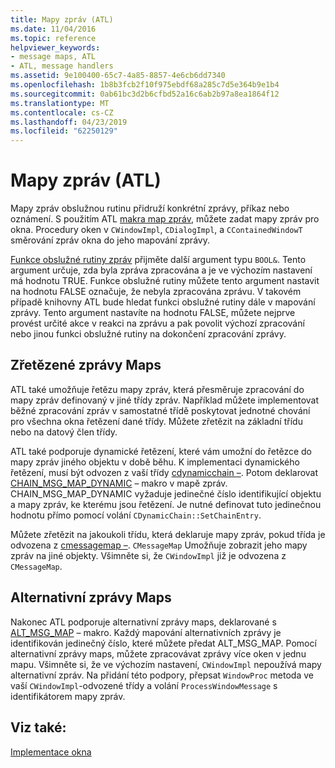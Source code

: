```yaml
---
title: Mapy zpráv (ATL)
ms.date: 11/04/2016
ms.topic: reference
helpviewer_keywords:
- message maps, ATL
- ATL, message handlers
ms.assetid: 9e100400-65c7-4a85-8857-4e6cb6dd7340
ms.openlocfilehash: 1b8b3fcb2f10f975ebdf68a285c7d5e364b9e1b4
ms.sourcegitcommit: 0ab61bc3d2b6cfbd52a16c6ab2b97a8ea1864f12
ms.translationtype: MT
ms.contentlocale: cs-CZ
ms.lasthandoff: 04/23/2019
ms.locfileid: "62250129"
---
```

# <a name="message-maps-atl"></a>Mapy zpráv (ATL)

Mapy zpráv obslužnou rutinu přidruží konkrétní zprávy, příkaz nebo oznámení. S použitím ATL [makra map zpráv](../atl/reference/message-map-macros-atl.md), můžete zadat mapy zpráv pro okna. Procedury oken v `CWindowImpl`, `CDialogImpl`, a `CContainedWindowT` směrování zpráv okna do jeho mapování zprávy.

[Funkce obslužné rutiny zpráv](../atl/message-handler-functions.md) přijměte další argument typu `BOOL&`. Tento argument určuje, zda byla zpráva zpracována a je ve výchozím nastavení má hodnotu TRUE. Funkce obslužné rutiny můžete tento argument nastavit na hodnotu FALSE označuje, že nebyla zpracována zprávu. V takovém případě knihovny ATL bude hledat funkci obslužné rutiny dále v mapování zprávy. Tento argument nastavíte na hodnotu FALSE, můžete nejprve provést určité akce v reakci na zprávu a pak povolit výchozí zpracování nebo jinou funkci obslužné rutiny na dokončení zpracování zprávy.

## <a name="chained-message-maps"></a>Zřetězené zprávy Maps

ATL také umožňuje řetězu mapy zpráv, která přesměruje zpracování do mapy zpráv definovaný v jiné třídy zpráv. Například můžete implementovat běžné zpracování zpráv v samostatné třídě poskytovat jednotné chování pro všechna okna řetězení dané třídy. Můžete zřetězit na základní třídu nebo na datový člen třídy.

ATL také podporuje dynamické řetězení, které vám umožní do řetězce do mapy zpráv jiného objektu v době běhu. K implementaci dynamického řetězení, musí být odvozen z vaší třídy [cdynamicchain –](../atl/reference/cdynamicchain-class.md). Potom deklarovat [CHAIN_MSG_MAP_DYNAMIC](reference/message-map-macros-atl.md#chain_msg_map_dynamic) – makro v mapě zpráv. CHAIN_MSG_MAP_DYNAMIC vyžaduje jedinečné číslo identifikující objektu a mapy zpráv, ke kterému jsou řetězení. Je nutné definovat tuto jedinečnou hodnotu přímo pomocí volání `CDynamicChain::SetChainEntry`.

Můžete zřetězit na jakoukoli třídu, která deklaruje mapy zpráv, pokud třída je odvozena z [cmessagemap –](../atl/reference/cmessagemap-class.md). `CMessageMap` Umožňuje zobrazit jeho mapy zpráv na jiné objekty. Všimněte si, že `CWindowImpl` již je odvozena z `CMessageMap`.

## <a name="alternate-message-maps"></a>Alternativní zprávy Maps

Nakonec ATL podporuje alternativní zprávy maps, deklarované s [ALT_MSG_MAP](reference/message-map-macros-atl.md#alt_msg_map) – makro. Každý mapování alternativních zprávy je identifikován jedinečný číslo, které můžete předat ALT_MSG_MAP. Pomocí alternativní zprávy maps, můžete zpracovávat zprávy více oken v jednu mapu. Všimněte si, že ve výchozím nastavení, `CWindowImpl` nepoužívá mapy alternativní zpráv. Na přidání této podpory, přepsat `WindowProc` metoda ve vaší `CWindowImpl`-odvozené třídy a volání `ProcessWindowMessage` s identifikátorem mapy zpráv.

## <a name="see-also"></a>Viz také:

[Implementace okna](../atl/implementing-a-window.md)
